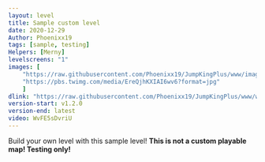 ```yaml
---
layout: level
title: Sample custom level
date: 2020-12-29
Author: Phoenixx19
tags: [sample, testing]
Helpers: [Merny]
levelscreens: "1"
images: [
    "https://raw.githubusercontent.com/Phoenixx19/JumpKingPlus/www/images/1_banner.png", 
    "https://pbs.twimg.com/media/EreQjhKXIAI6wv6?format=jpg"
    ]
dlink: "https://raw.githubusercontent.com/Phoenixx19/JumpKingPlus/www/workshop/files/SampleCustomLevel.zip"
version-start: v1.2.0
version-end: latest
video: WvFE5sDvriU
---
```


Build your own level with this sample level! __This is not a custom playable map! Testing only!__